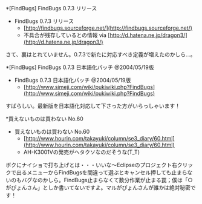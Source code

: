 *[FindBugs] FindBugs 0.7.3 リリース

* FindBugs 0.7.3 リリース
  * [http://findbugs.sourceforge.net/](http://findbugs.sourceforge.net/)
  * 不具合が残存しているとの情報 via [http://d.hatena.ne.jp/dragon3/](http://d.hatena.ne.jp/dragon3/)

さて、裏はとれていません。0.7.3で新たに対応すべき定義が増えたのかしら…。

*[FindBugs] FindBugs 0.7.3 日本語化パッチ @2004/05/19版 

* FindBugs 0.7.3 日本語化パッチ @2004/05/19版 
  * [http://www.simeji.com/wiki/pukiwiki.php?FindBugs](http://www.simeji.com/wiki/pukiwiki.php?FindBugs) 

すばらしい。最新版を日本語化対応して下さった方がいらっしゃいます！ 

*買えないものは買わない No.60

* 買えないものは買わない No.60
  * [http://www.hourin.com/takayuki/column/se3_diary/60.html](http://www.hourin.com/takayuki/column/se3_diary/60.html)
  * AH-K3001Vの発売がヘタクソなのだそうな(T_T)


ボクにナイショで打ち上げとは・・・いいな～Eclipseのプロジェクト右クリックで出るメニューからFindBugsを間違って選ぶとキャンセル押しても止まらないのもバグなのかしら。FindBugs止まらなくて数分作業が止まる罠；僕は「○がぴょんさん」としか書いてないですよ。マルがぴょんさんが誰かは絶対秘密です！
